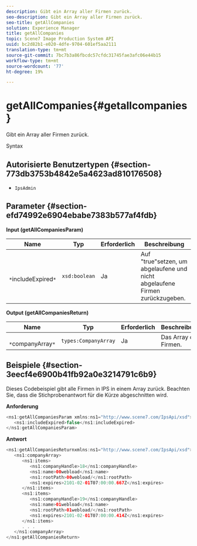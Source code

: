 ```yaml
---
description: Gibt ein Array aller Firmen zurück.
seo-description: Gibt ein Array aller Firmen zurück.
seo-title: getAllCompanies
solution: Experience Manager
title: getAllCompanies
topic: Scene7 Image Production System API
uuid: bc2d82b1-e020-4dfe-9704-601ef5aa2111
translation-type: tm+mt
source-git-commit: 7bc7b3a86fbcdc57cfdc31745fae3afc06e44b15
workflow-type: tm+mt
source-wordcount: '77'
ht-degree: 19%

---
```



# getAllCompanies{#getallcompanies}

Gibt ein Array aller Firmen zurück.

Syntax

## Autorisierte Benutzertypen {#section-773db3753b4842e5a4623ad810176508}

* `IpsAdmin`

## Parameter {#section-efd74992e6904ebabe7383b577af4fdb}

**Input (getAllCompaniesParam)**

| Name | Typ | Erforderlich | Beschreibung |
|---|---|---|---|
| ` *`includeExpired`*` | `xsd:boolean` | Ja | Auf &quot;true&quot;setzen, um abgelaufene und nicht abgelaufene Firmen zurückzugeben. |

**Output (getAllCompaniesReturn)**

| Name | Typ | Erforderlich | Beschreibung |
|---|---|---|---|
| ` *`companyArray`*` | `types:CompanyArray` | Ja | Das Array der Firmen. |

## Beispiele {#section-3eecf4e6900b41fb92a0e3214791c6b9}

Dieses Codebeispiel gibt alle Firmen in IPS in einem Array zurück. Beachten Sie, dass die Stichprobenantwort für die Kürze abgeschnitten wird.

**Anforderung**

```java
<ns1:getAllCompaniesParam xmlns:ns1="http://www.scene7.com/IpsApi/xsd">
   <ns1:includeExpired>false</ns1:includeExpired>
</ns1:getAllCompaniesParam>
```

**Antwort**

```java
<ns1:getAllCompaniesReturnxmlns:ns1="http://www.scene7.com/IpsApi/xsd">
   <ns1:companyArray>
      <ns1:items>
         <ns1:companyHandle>18</ns1:companyHandle>
         <ns1:name>00webload</ns1:name>
         <ns1:rootPath>00webload/</ns1:rootPath>
         <ns1:expires>2101-02-01T07:00:00.667Z</ns1:expires>
      </ns1:items>
      <ns1:items>
         <ns1:companyHandle>19</ns1:companyHandle>
         <ns1:name>01webload</ns1:name>
         <ns1:rootPath>01webload/</ns1:rootPath>
         <ns1:expires>2101-02-01T07:00:00.414Z</ns1:expires>
      </ns1:items>
      . . .
   </ns1:companyArray>
</ns1:getAllCompaniesReturn>
```

